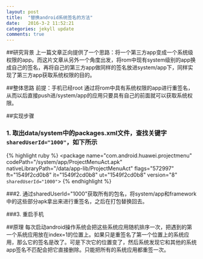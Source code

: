 ```yaml
---
layout: post
title:  "替换android系统签名的方法"
date:   2016-3-2 11:52:21
categories: jekyll update
comments: true
---
```

##研究背景
上一篇文章正向提供了一个思路：将一个第三方app变成一个系统级权限的app。而这片文章从另外一个角度出发，将rom中现有system级别的app换成自己的签名，再将自己的第三方app做同样的签名放进system/app下，同样实现了第三方app获取系统权限的目的。
<!--break-->

##整体思路
前提：手机已经root
通过将rom中具有系统权限的app进行重签名，从而以后直接push进/system/app的应用只要具有自己的前面就可以获取系统权限。

##实现步骤

### 1. 取出data/system中的packages.xml文件，查找关键字`sharedUserId="1000"`，如下所示

{% highlight ruby %}
<package name="com.android.huawei.projectmenu" codePath="/system/app/ProjectMenuAct.apk" nativeLibraryPath="/data/app-lib/ProjectMenuAct" flags="572997" ft="1549f2cd0b8" it="1549f2cd0b8" ut="1549f2cd0b8" version="8" `sharedUserId="1000"`>
    <sigs count="1">
        <cert index="0" />
    </sigs>
    <signing-keyset identifier="1" />
</package>
{% endhighlight %}

###2. 通过sharedUserId="1000"获取所有的包名，将system/app和framework中的这些部分apk拿出来进行重签名，之后在打包替换回去。

###3. 重启手机

##原理
每次启动android操作系统会把这些系统应用随机排序一次，把遇到的第一个系统应用放在index=1的位置上。如果只是重签名了第一个位置上的系统应用，那么它的签名是改了。可是下次它的位置变了，然后系统发现它和其他的系统app签名不匹配会把它直接删除。只能把所有的系统应用都重签一次。
